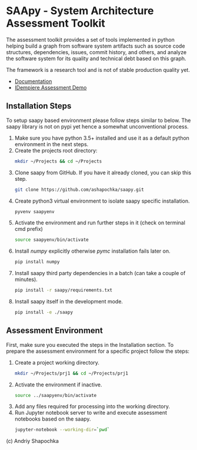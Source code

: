 # SAApy - System Architecture Assessment Toolkit

The assessment toolkit provides a set of tools implemented in python helping
build a graph from software system artifacts such as source code structures,
dependencies, issues, commit history, and others, and analyze the software
system for its quality and technical debt based on this graph.

The framework is a research tool and is not of stable production quality yet.

* [Documentation](docs/index.md)
* [IDempiere Assessment Demo](notebooks/idempiere-assessment.ipynb)

## Installation Steps

To setup saapy based environment please follow steps similar to below.
The saapy library is not on pypi yet hence a somewhat unconventional process.

1. Make sure you have python 3.5+ installed and use it as a default python
environment in the next steps.
2. Create the projects root directory:
    ```bash
    mkdir ~/Projects && cd ~/Projects
    ```
3. Clone saapy from GitHub. If you have it already cloned, you can skip this step.
    ```bash
    git clone https://github.com/ashapochka/saapy.git
    ```
4. Create python3 virtual environment to isolate saapy specific installation.
    ```bash
    pyvenv saapyenv
    ```
5. Activate the environment and run further steps in it (check on terminal cmd prefix)
    ```bash
    source saapyenv/bin/activate
    ```
6. Install *numpy* explicitly otherwise *pymc* installation fails later on.
    ```bash
    pip install numpy
    ```
7. Install saapy third party dependencies in a batch (can take a couple of minutes).
    ```bash
    pip install -r saapy/requirements.txt
    ```
8. Install saapy itself in the development mode.
    ```bash
    pip install -e ./saapy
    ```

## Assessment Environment

First, make sure you executed the steps in the Installation section. To prepare
the assessment environment for a specific project follow the steps:

1. Create a project working directory.
    ```bash
    mkdir ~/Projects/prj1 && cd ~/Projects/prj1
    ```
2. Activate the environment if inactive.
    ```bash
    source ../saapyenv/bin/activate
    ```
3. Add any files required for processing into the working directory.
4. Run Jupyter notebook server to write and execute assessment notebooks
based on the saapy.
    ```bash
    jupyter-notebook --working-dir=`pwd`
    ```


(c) Andriy Shapochka
